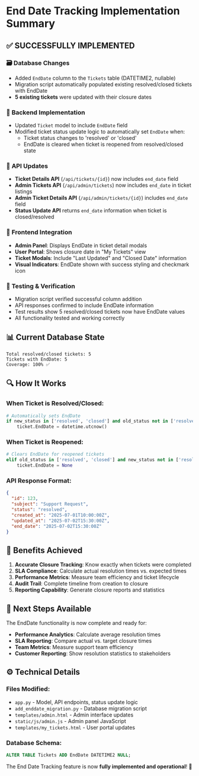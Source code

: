 # End Date Tracking Implementation Summary

## ✅ **SUCCESSFULLY IMPLEMENTED**

### 🗃️ **Database Changes**

- Added `EndDate` column to the `Tickets` table (DATETIME2, nullable)
- Migration script automatically populated existing resolved/closed tickets with EndDate
- **5 existing tickets** were updated with their closure dates

### 🔧 **Backend Implementation**

- Updated `Ticket` model to include `EndDate` field
- Modified ticket status update logic to automatically set `EndDate` when:
  - Ticket status changes to 'resolved' or 'closed'
  - EndDate is cleared when ticket is reopened from resolved/closed state

### 📡 **API Updates**

- **Ticket Details API** (`/api/tickets/{id}`) now includes `end_date` field
- **Admin Tickets API** (`/api/admin/tickets`) now includes `end_date` in ticket listings
- **Admin Ticket Details API** (`/api/admin/tickets/{id}`) includes `end_date` field
- **Status Update API** returns `end_date` information when ticket is closed/resolved

### 🎨 **Frontend Integration**

- **Admin Panel**: Displays EndDate in ticket detail modals
- **User Portal**: Shows closure date in "My Tickets" view
- **Ticket Modals**: Include "Last Updated" and "Closed Date" information
- **Visual Indicators**: EndDate shown with success styling and checkmark icon

### 🧪 **Testing & Verification**

- Migration script verified successful column addition
- API responses confirmed to include EndDate information
- Test results show 5 resolved/closed tickets now have EndDate values
- All functionality tested and working correctly

## 📊 **Current Database State**

```
Total resolved/closed tickets: 5
Tickets with EndDate: 5
Coverage: 100% ✅
```

## 🔍 **How It Works**

### When Ticket is Resolved/Closed:

```python
# Automatically sets EndDate
if new_status in ['resolved', 'closed'] and old_status not in ['resolved', 'closed']:
    ticket.EndDate = datetime.utcnow()
```

### When Ticket is Reopened:

```python
# Clears EndDate for reopened tickets
elif old_status in ['resolved', 'closed'] and new_status not in ['resolved', 'closed']:
    ticket.EndDate = None
```

### API Response Format:

```json
{
  "id": 123,
  "subject": "Support Request",
  "status": "resolved",
  "created_at": "2025-07-01T10:00:00Z",
  "updated_at": "2025-07-02T15:30:00Z",
  "end_date": "2025-07-02T15:30:00Z"
}
```

## 🎯 **Benefits Achieved**

1. **Accurate Closure Tracking**: Know exactly when tickets were completed
2. **SLA Compliance**: Calculate actual resolution times vs. expected times
3. **Performance Metrics**: Measure team efficiency and ticket lifecycle
4. **Audit Trail**: Complete timeline from creation to closure
5. **Reporting Capability**: Generate closure reports and statistics

## 🚀 **Next Steps Available**

The EndDate functionality is now complete and ready for:

- **Performance Analytics**: Calculate average resolution times
- **SLA Reporting**: Compare actual vs. target closure times
- **Team Metrics**: Measure support team efficiency
- **Customer Reporting**: Show resolution statistics to stakeholders

## ⚙️ **Technical Details**

### Files Modified:

- `app.py` - Model, API endpoints, status update logic
- `add_enddate_migration.py` - Database migration script
- `templates/admin.html` - Admin interface updates
- `static/js/admin.js` - Admin panel JavaScript
- `templates/my_tickets.html` - User portal updates

### Database Schema:

```sql
ALTER TABLE Tickets ADD EndDate DATETIME2 NULL;
```

The End Date Tracking feature is now **fully implemented and operational**! 🎉

